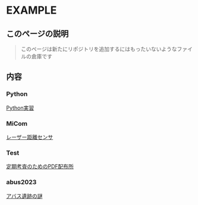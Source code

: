 # EXAMPLE

## このページの説明
> このページは新たにリポジトリを追加するにはもったいないようなファイルの倉庫です

## 内容

### Python
[Python実習](https://pp-pixel.github.io/example/python/)

### MiCom
[レーザー距離センサ](https://pp-pixel.github.io/example/micom/)

<!-- ### Capyzon
[HTML,CSS実習](https://pp-pixel.github.io/example/html-css/) -->

### Test
[定期考査のためのPDF配布所](https://pp-pixel.github.io/example/test/)

### abus2023
[アバス遺跡の謎](https://pp-pixel.github.io/example/abus/)

<!--### Rigel-->
<!--[CSS Style|Rigel - © 2024 PP.](https://pp-pixel.github.io/example/rigel)-->
